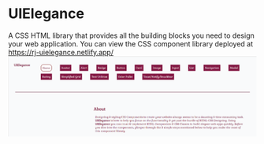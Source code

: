 # UIElegance
 A CSS HTML library that provides all the building blocks you need to design your web application. You can view the CSS component library deployed at https://rj-uielegance.netlify.app/
![UIElegance Glimpse](UtilityImages\UIElegance.PNG)
